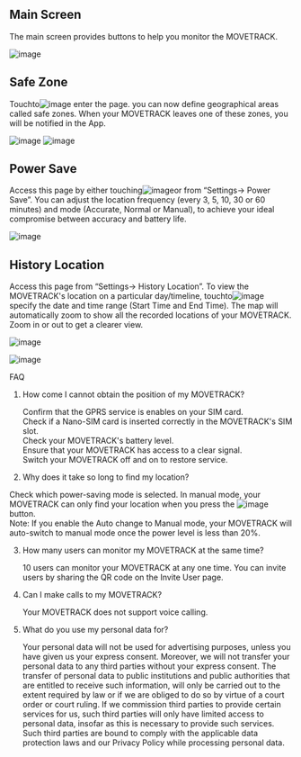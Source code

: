 ## Main Screen

The main screen provides buttons to help you monitor the MOVETRACK.

![image](img/1.png)

## Safe Zone

Touchto![image](img/2.png) enter the page.
you can now define geographical areas called safe zones. When your MOVETRACK leaves one of these zones, you will be notified in the App.

![image](img/3.png)
![image](img/4.png)

## Power Save

Access this page by either touching![image](img/5.png)or from “Settings-> Power Save”. You can adjust the location frequency (every 3, 5, 10, 30 or 60 minutes) and mode (Accurate, Normal or Manual), to achieve your ideal compromise between accuracy and battery life.

![image](img/6.png)

## History Location

Access this page from “Settings-> History Location”. To view the MOVETRACK's location on a particular day/timeline, touchto![image](img/7.png) specify the date and time range (Start Time and End Time). The map will automatically zoom to show all the recorded locations of your MOVETRACK. Zoom in or out to get a clearer view.

![image](img/8.png)

![image](img/9.png)

FAQ

1. How come I cannot obtain the position of my MOVETRACK?  

	Confirm that the GPRS service is enables on your SIM card.  
	Check if a Nano-SIM card is inserted correctly in the MOVETRACK's SIM slot.  
	Check your MOVETRACK's battery level.  
	Ensure that your MOVETRACK has access to a clear signal.  
	Switch your MOVETRACK off and on to restore service.  

2. Why does it take so long to find my location?  

Check which power-saving mode is selected. In manual mode, your MOVETRACK can only find your location when you press the ![image](img/10.png)button.  
Note: If you enable the Auto change to Manual mode, your MOVETRACK will auto-switch to manual mode once the power level is less than 20%.

3. How many users can monitor my MOVETRACK at the same time?  

	10 users can monitor your MOVETRACK at any one time. You can invite users by sharing the QR code on the Invite User page.

4. Can I make calls to my MOVETRACK?
 
	Your MOVETRACK does not support voice calling.

5. What do you use my personal data for?  

	Your personal data will not be used for advertising purposes, unless you have given us your express consent. Moreover, we will not transfer your personal data to any third parties without your express consent. The transfer of personal data to public institutions and public authorities that are entitled to receive such information, will only be carried out to the extent required by law or if we are obliged to do so by virtue of a court order or court ruling. If we commission third parties to provide certain services for us, such third parties will only have limited access to personal data, insofar as this is necessary to provide such services. Such third parties are bound to comply with the applicable data protection laws and our Privacy Policy while processing personal data.